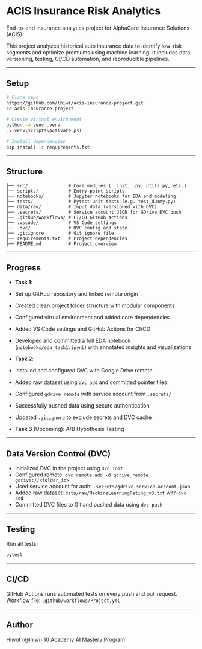 # ACIS Insurance Risk Analytics

End-to-end insurance analytics project for AlphaCare Insurance Solutions (ACIS).

This project analyzes historical auto insurance data to identify low-risk segments and optimize premiums using machine learning. It includes data versioning, testing, CI/CD automation, and reproducible pipelines.

---

##  Setup

```bash
# Clone repo
https://github.com/lhiwi/acis-insurance-project.git
cd acis-insurance-project

# Create virtual environment
python -m venv .venv
.\.venv\Scripts\Activate.ps1

# Install dependencies
pip install -r requirements.txt
```

---

##  Structure

```
├── src/               # Core modules (__init__.py, utils.py, etc.)
├── scripts/           # Entry-point scripts
├── notebooks/         # Jupyter notebooks for EDA and modeling
├── tests/             # Pytest unit tests (e.g. test_dummy.py)
├── data/raw/          # Input data (versioned with DVC)
├── .secrets/          # Service account JSON for GDrive DVC push
├── .github/workflows/ # CI/CD GitHub Actions
├── .vscode/           # VS Code settings
├── .dvc/              # DVC config and state
├── .gitignore         # Git ignore file
├── requirements.txt   # Project dependencies
├── README.md          # Project overview
```

---

##  Progress

*  **Task 1**:

  * Set up GitHub repository and linked remote origin
  * Created clean project folder structure with modular components
  * Configured virtual environment and added core dependencies
  * Added VS Code settings and GitHub Actions for CI/CD
  * Developed and committed a full EDA notebook (`notebooks/eda_task1.ipynb`) with annotated insights and visualizations

*  **Task 2**:

  * Installed and configured DVC with Google Drive remote
  * Added raw dataset using `dvc add` and committed pointer files
  * Configured `gdrive_remote` with service account from `.secrets/`
  * Successfully pushed data using secure authentication
  * Updated `.gitignore` to exclude secrets and DVC cache

*  **Task 3** (Upcoming): A/B Hypothesis Testing

---

##  Data Version Control (DVC)

* Initialized DVC in the project using `dvc init`
* Configured remote: `dvc remote add -d gdrive_remote gdrive://<folder_id>`
* Used service account for auth: `.secrets/gdrive-service-account.json`
* Added raw dataset: `data/raw/MachineLearningRating_v3.txt` with `dvc add`
* Committed DVC files to Git and pushed data using `dvc push`

---

##  Testing

Run all tests:

```bash
pytest
```

---

##  CI/CD

GitHub Actions runs automated tests on every push and pull request.
Workflow file: `.github/workflows/Project.yml`

---

##  Author

Hiwot ([@lhiwi](https://github.com/lhiwi))
10 Academy AI Mastery Program
